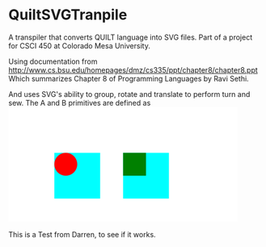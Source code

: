 # QuiltSVGTranpile

A transpiler that converts QUILT language into SVG files.  Part of a project for CSCI 450 at Colorado Mesa University.

Using documentation from http://www.cs.bsu.edu/homepages/dmz/cs335/ppt/chapter8/chapter8.ppt 
Which summarizes Chapter 8 of Programming Languages by Ravi Sethi.

And uses SVG's ability to group, rotate and translate to perform turn and sew.
The A and B primitives are defined as <img src="ExampleAB.svg"/>

This is a Test from Darren, to see if it works.
